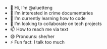 - 👋 Hi, I’m @aluetteng
- 👀 I’m interested in crime documentaries
- 🌱 I’m currently learning how to code
- 💞️ I’m looking to collaborate on tech projects
- 📫 How to reach me via text
- 😄 Pronouns: she/her
- ⚡ Fun fact: I talk too much

<!---
aluetteng/aluetteng is a ✨ special ✨ repository because its `README.md` (this file) appears on your GitHub profile.
You can click the Preview link to take a look at your changes.
--->
